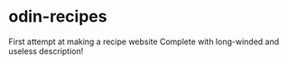 # odin-recipes
First attempt at making a recipe website
Complete with long-winded and useless description!
